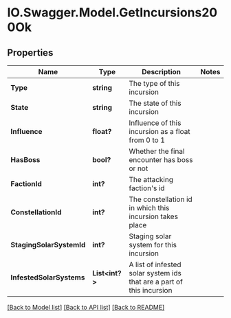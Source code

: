 # IO.Swagger.Model.GetIncursions200Ok
## Properties

Name | Type | Description | Notes
------------ | ------------- | ------------- | -------------
**Type** | **string** | The type of this incursion | 
**State** | **string** | The state of this incursion | 
**Influence** | **float?** | Influence of this incursion as a float from 0 to 1 | 
**HasBoss** | **bool?** | Whether the final encounter has boss or not | 
**FactionId** | **int?** | The attacking faction&#39;s id | 
**ConstellationId** | **int?** | The constellation id in which this incursion takes place | 
**StagingSolarSystemId** | **int?** | Staging solar system for this incursion | 
**InfestedSolarSystems** | **List&lt;int?&gt;** | A list of infested solar system ids that are a part of this incursion | 

[[Back to Model list]](../README.md#documentation-for-models) [[Back to API list]](../README.md#documentation-for-api-endpoints) [[Back to README]](../README.md)

